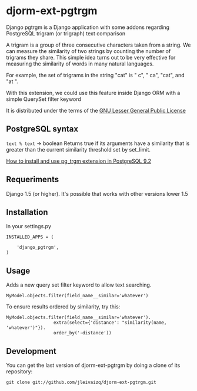 djorm-ext-pgtrgm
================

Django pgtrgm is a Django application with some addons regarding PostgreSQL trigram
(or trigraph) text comparison

A trigram is a group of three consecutive characters taken from a string. We can
measure the similarity of two strings by counting the number of trigrams they share.
This simple idea turns out to be very effective for measuring the similarity of words
in many natural languages.

For example, the set of trigrams in the string "cat" is " c", " ca", "cat", and "at ".

With this extension, we could use this feature inside Django ORM with a simple
QuerySet filter keyword

It is distributed under the terms of the [GNU Lesser General Public
License](http://www.gnu.org/licenses/lgpl.html)

PostgreSQL syntax
-----------------

`text % text` -> boolean Returns true if its arguments have a similarity that is greater
than the current similarity threshold set by set_limit.

[How to install and use pg_trgm extension in PostgreSQL 9.2](http://www.postgresql.org/docs/9.2/static/pgtrgm.html)


Requeriments
------------

Django 1.5 (or higher). It's possible that works with other versions lower 1.5


Installation
------------

In your settings.py

    INSTALLED_APPS = (

        'django_pgtrgm',
    )

Usage
-----------

Adds a new query set filter keyword to allow text searching.

    MyModel.objects.filter(field_name__similar='whatever')

To ensure results ordered by similarity, try this:

    MyModel.objects.filter(field_name__similar='whatever').
                      extra(select={'distance': "similarity(name, 'whatever')"}).
                      order_by('-distance'))

Development
-----------

You can get the last version of djorm-ext-pgtrgm by doing a clone
of its repository:

    git clone git://github.com/jleivaizq/djorm-ext-pgtrgm.git